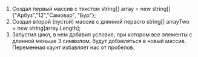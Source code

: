 1. Создал первый массив с текстом string[] array = new string[]{"Арбуз","12","Самовар", "Бур"};
2. Создал второй (пустой) массив с длинной первого string[] arrayTwo = new string[array.Length];
3. Запустил цикл, в нем добавил условие, при котором все элементы с длинной меньше 3 символом, будут добавляться в новый массив. Переменная каунт избавляет нас от пробелов.